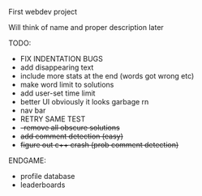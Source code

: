 First webdev project

Will think of name and proper description later



TODO:
- FIX INDENTATION BUGS
- add disappearing text 
- include more stats at the end (words got wrong etc)
- make word limit to solutions 
- add user-set time limit
- better UI obviously it looks garbage rn
- nav bar
- RETRY SAME TEST
- ~~-remove all obscure solutions~~ 
- ~~add comment detection (easy)~~
- ~~figure out c++ crash (prob comment detection)~~





ENDGAME:
- profile database
- leaderboards